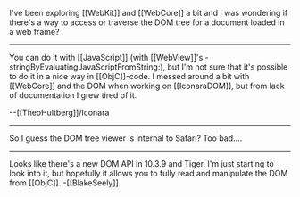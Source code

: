I've been exploring [[WebKit]] and [[WebCore]] a bit and I was wondering if there's a way to access or traverse the DOM tree for a document loaded in a web frame?

----

You can do it with [[JavaScript]] (with [[WebView]]'s -stringByEvaluatingJavaScriptFromString:), but I'm not sure that it's possible to do it in a nice way in [[ObjC]]-code. I messed around a bit with [[WebCore]] and the DOM when working on [[IconaraDOM]], but from lack of documentation I grew tired of it.

--[[TheoHultberg]]/Iconara

----

So I guess the DOM tree viewer is internal to Safari? Too bad....

----

Looks like there's a new DOM API in 10.3.9 and Tiger. I'm just starting to look into it, but hopefully it allows you to fully read and manipulate the DOM from [[ObjC]].
-[[BlakeSeely]]